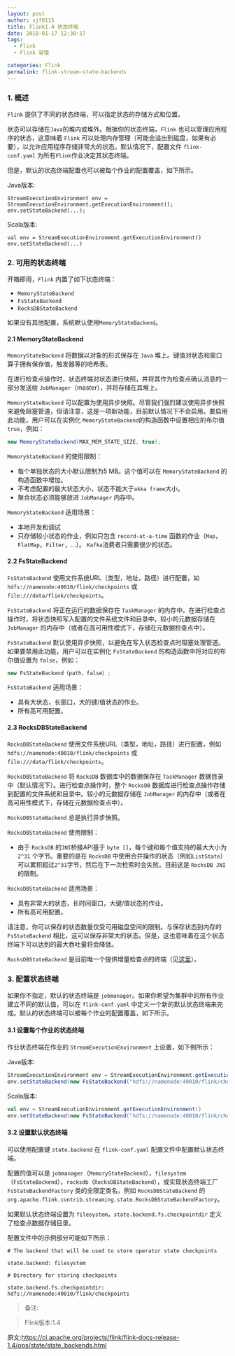 ```yaml
---
layout: post
author: sjf0115
title: Flink1.4 状态终端
date: 2018-01-17 12:30:17
tags:
  - Flink
  - Flink 容错

categories: Flink
permalink: flink-stream-state-backends
---
```


### 1. 概述

`Flink` 提供了不同的状态终端，可以指定状态的存储方式和位置。

状态可以存储在`Java`的堆内或堆外。根据你的状态终端，`Flink` 也可以管理应用程序的状态，这意味着 `Flink` 可以处理内存管理（可能会溢出到磁盘，如果有必要），以允许应用程序存储非常大的状态。默认情况下，配置文件 `flink-conf.yaml` 为所有`Flink`作业决定其状态终端。

但是，默认的状态终端配置也可以被每个作业的配置覆盖，如下所示。

Java版本:
```
StreamExecutionEnvironment env = StreamExecutionEnvironment.getExecutionEnvironment();
env.setStateBackend(...);
```
Scala版本:
```
val env = StreamExecutionEnvironment.getExecutionEnvironment()
env.setStateBackend(...)
```

### 2. 可用的状态终端

开箱即用，`Flink` 内置了如下状态终端：
- `MemoryStateBackend`
- `FsStateBackend`
- `RocksDBStateBackend`

如果没有其他配置，系统默认使用`MemoryStateBackend`。

#### 2.1 MemoryStateBackend

`MemoryStateBackend` 将数据以对象的形式保存在 `Java` 堆上。键值对状态和窗口算子拥有保存值，触发器等的哈希表。

在进行检查点操作时，状态终端对状态进行快照，并将其作为检查点确认消息的一部分发送给 `JobManager`（master），并将存储在其堆上。

`MemoryStateBackend`  可以配置为使用异步快照。尽管我们强烈建议使用异步快照来避免阻塞管道，但请注意，这是一项新功能，目前默认情况下不会启用。要启用此功能，用户可以在实例化 `MemoryStateBackend`的构造函数中设置相应的布尔值 `true`，例如：
```java
new MemoryStateBackend(MAX_MEM_STATE_SIZE, true);
```

`MemoryStateBackend` 的使用限制：
- 每个单独状态的大小默认限制为5 MB。这个值可以在 `MemoryStateBackend` 的构造函数中增加。
- 不考虑配置的最大状态大小，状态不能大于`akka frame`大小。
- 聚合状态必须能够放进 `JobManager` 内存中。

`MemoryStateBackend` 适用场景：
- 本地开发和调试
- 只存储较小状态的作业，例如只包含 `record-at-a-time` 函数的作业（`Map`，`FlatMap`，`Filter`，...）。 `Kafka`消费者只需要很少的状态。

#### 2.2 FsStateBackend

`FsStateBackend` 使用文件系统URL（类型，地址，路径）进行配置，如 `hdfs://namenode:40010/flink/checkpoints` 或 `file:///data/flink/checkpoints`。

`FsStateBackend` 将正在运行的数据保存在 `TaskManager` 的内存中。在进行检查点操作时，将状态快照写入配置的文件系统文件和目录中。较小的元数据存储在 `JobManager` 的内存中（或者在高可用性模式下，存储在元数据检查点中）。

`FsStateBackend` 默认使用异步快照，以避免在写入状态检查点时阻塞处理管道。如果要禁用此功能，用户可以在实例化 `FsStateBackend` 的构造函数中将对应的布尔值设置为 `false`，例如：
```Java
new FsStateBackend（path，false）;
```

`FsStateBackend` 适用场景：
- 具有大状态，长窗口，大的键/值状态的作业。
- 所有高可用配置。

#### 2.3 RocksDBStateBackend

`RocksDBStateBackend` 使用文件系统URL（类型，地址，路径）进行配置，例如 `hdfs://namenode:40010/flink/checkpoints` 或 `file:///data/flink/checkpoints`。

`RocksDBStateBackend` 将 `RocksDB` 数据库中的数据保存在 `TaskManager` 数据目录中（默认情况下）。进行检查点操作时，整个 `RocksDB` 数据库进行检查点操作存储到配置的文件系统和目录中。较小的元数据存储在 `JobManager` 的内存中（或者在高可用性模式下，存储在元数据检查点中）。

`RocksDBStateBackend` 总是执行异步快照。

`RocksDBStateBackend` 使用限制：
- 由于 `RocksDB` 的`JNI`桥接API基于 `byte []`，每个键和每个值支持的最大大小为 `2^31` 个字节。重要的是在 `RocksDB` 中使用合并操作的状态（例如`ListState`）可以累积超过`2^31`字节，然后在下一次检索时会失败。目前这是 `RocksDB JNI` 的限制。

`RocksDBStateBackend` 适用场景：
- 具有非常大的状态，长时间窗口，大键/值状态的作业。
- 所有高可用配置。

请注意，你可以保存的状态数量仅受可用磁盘空间的限制。与保存状态到内存的 `FsStateBackend` 相比，这可以保存非常大的状态。但是，这也意味着在这个状态终端下可以达到的最大吞吐量将会降低。

`RocksDBStateBackend` 是目前唯一个提供增量检查点的终端（见[这里](https://ci.apache.org/projects/flink/flink-docs-release-1.4/ops/state/large_state_tuning.html)）。

### 3. 配置状态终端

如果你不指定，默认的状态终端是 `jobmanager`。如果你希望为集群中的所有作业建立不同的默认值，可以在 `flink-conf.yaml` 中定义一个新的默认状态终端来完成。默认的状态终端可以被每个作业的配置覆盖，如下所示。

#### 3.1 设置每个作业的状态终端

作业状态终端在作业的 `StreamExecutionEnvironment` 上设置，如下例所示：

Java版本:
```java
StreamExecutionEnvironment env = StreamExecutionEnvironment.getExecutionEnvironment();
env.setStateBackend(new FsStateBackend("hdfs://namenode:40010/flink/checkpoints"));
```
Scala版本:
```scala
val env = StreamExecutionEnvironment.getExecutionEnvironment()
env.setStateBackend(new FsStateBackend("hdfs://namenode:40010/flink/checkpoints"))
```

#### 3.2 设置默认状态终端

可以使用配置键 `state.backend` 在 `flink-conf.yaml` 配置文件中配置默认状态终端。

配置的值可以是 `jobmanager`（`MemoryStateBackend`），`filesystem`（`FsStateBackend`），`rocksdb`（`RocksDBStateBackend`），或实现状态终端工厂 `FsStateBackendFactory` 类的全限定类名，例如 `RocksDBStateBackend` 的 `org.apache.flink.contrib.streaming.state.RocksDBStateBackendFactory`。

如果默认状态终端设置为 `filesystem`，`state.backend.fs.checkpointdir` 定义了检查点数据存储目录。

配置文件中的示例部分可能如下所示：
```
# The backend that will be used to store operator state checkpoints

state.backend: filesystem

# Directory for storing checkpoints

state.backend.fs.checkpointdir: hdfs://namenode:40010/flink/checkpoints
```


> 备注:

> Flink版本:1.4


原文:https://ci.apache.org/projects/flink/flink-docs-release-1.4/ops/state/state_backends.html
